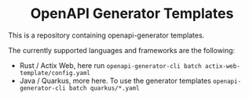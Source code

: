 <h1 align="center">OpenAPI Generator Templates</h1>

This is a repository containing openapi-generator templates.

The currently supported languages and frameworks are the following: 

- Rust / Actix Web, here run ```openapi-generator-cli batch actix-web-template/config.yaml```
- Java / Quarkus, more here. To use the generator templates `openapi-generator-cli batch quarkus/*.yaml`

